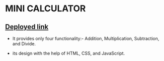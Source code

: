 # MINI CALCULATOR

## [Deployed link](https://mini-calculators.netlify.app/)

- It provides only four functionality:- Addition, Multiplication, Subtraction, and Divide.

- its design with the help of HTML, CSS, and JavaScript.